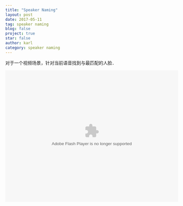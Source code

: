 ```yaml
---
title: "Speaker Naming"
layout: post
date: 2017-05-11
tag: speaker naming
blog: false
project: true
star: false
author: karl
category: speaker naming
---  
```

对于一个视频场景，针对当前语音找到与最匹配的人脸．  

<embed height="415" width="544" quality="high" allowfullscreen="true" type="application/x-shockwave-flash" src="//static.hdslb.com/miniloader.swf" flashvars="aid=10472390&page=1" pluginspage="//www.adobe.com/shockwave/download/download.cgi?P1_Prod_Version=ShockwaveFlash"></embed>
